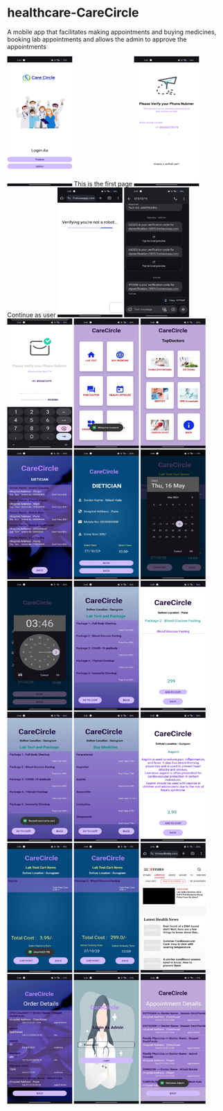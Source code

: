 # healthcare-CareCircle
A mobile app that facilitates making appointments and buying medicines, booking lab appointments and allows the admin to approve the appointments

<img src="Screenshots/first_page.jpg" alt="first interaction" width="150" height="300">
This is the first page

<img src="Screenshots/Phone number verification.jpg" alt="Description of the image" width="150" height="300">
Continue as user

<img src="Screenshots/firebase connectivity.jpg" alt="received" width = "150" height ="300">


<img src="Screenshots/OTP in messages.jpg" alt="received" width = "150" height ="300">


<img src="Screenshots/Otp verificatin.jpg" alt="received" width = "150" height ="300">


<img src="Screenshots/Home page.jpg" alt="received" width = "150" height ="300">


<img src="Screenshots/Doctors list.jpg" alt="received" width = "150" height ="300">

<img src="Screenshots/Doctors spedcialist list.jpg" alt="received" width = "150" height ="300">

<img src="Screenshots/doctor booking page.jpg" alt="received" width = "150" height ="300">

<img src="Screenshots/Datepicker.jpg" alt="received" width = "150" height ="300">

<img src="Screenshots/timepicker.jpg" alt="received" width = "150" height ="300">

<img src="Screenshots/Lab test packages.jpg" alt="received" width = "150" height ="300">

<img src="Screenshots/Lab test details.jpg" alt="received" width = "150" height ="300">

<img src="Screenshots/Records inserted.jpg" alt="received" width = "150" height ="300">

<img src="Screenshots/medicine list.jpg" alt="received" width = "150" height ="300">
<img src="Screenshots/Medicine details.jpg" alt="received" width = "150" height ="300">
<img src="Screenshots/Cart for medicines.jpg" alt="received" width = "150" height ="300">
<img src="Screenshots//Cart ready to checkout.jpg" alt="received" width = "150" height ="300">
<img src="Screenshots/health article page.jpg" alt="received" width = "150" height ="300">
<img src="Screenshots/order list.jpg" alt="received" width = "150" height ="300">
<img src="Screenshots/admin page.jpg" alt="received" width = "150" height ="300">
<img src="Screenshots/admin home page.jpg" alt="received" width = "150" height ="300">




